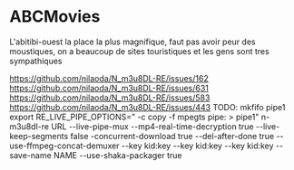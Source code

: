 # ABCMovies
L'abitibi-ouest la place la plus magnifique, faut pas avoir peur des moustiques, on a beaucoup de sites touristiques et les gens sont tres sympathiques

https://github.com/nilaoda/N_m3u8DL-RE/issues/162
https://github.com/nilaoda/N_m3u8DL-RE/issues/631
https://github.com/nilaoda/N_m3u8DL-RE/issues/583
https://github.com/nilaoda/N_m3u8DL-RE/issues/443
TODO:
mkfifo pipe1
export RE_LIVE_PIPE_OPTIONS=" -c copy -f mpegts pipe: > pipe1"
n-m3u8dl-re URL --live-pipe-mux --mp4-real-time-decryption true --live-keep-segments false -concurrent-download true --del-after-done true --use-ffmpeg-concat-demuxer --key kid:key --key kid:key --key kid:key --save-name NAME --use-shaka-packager true
